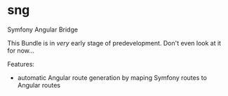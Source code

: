 sng
===

Symfony Angular Bridge

This Bundle is in *very* early stage of predevelopment. Don't even look at it for now...

Features:

- automatic Angular route generation by maping Symfony routes to Angular routes
